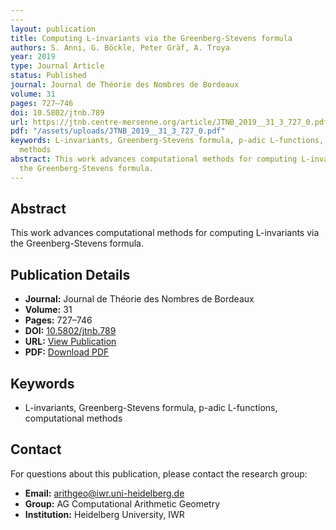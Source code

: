 ```yaml
---
---
layout: publication
title: Computing L-invariants via the Greenberg-Stevens formula
authors: S. Anni, G. Böckle, Peter Gräf, A. Troya
year: 2019
type: Journal Article
status: Published
journal: Journal de Théorie des Nombres de Bordeaux
volume: 31
pages: 727–746
doi: 10.5802/jtnb.789
url: https://jtnb.centre-mersenne.org/article/JTNB_2019__31_3_727_0.pdf
pdf: "/assets/uploads/JTNB_2019__31_3_727_0.pdf"
keywords: L-invariants, Greenberg-Stevens formula, p-adic L-functions, computational
  methods
abstract: This work advances computational methods for computing L-invariants via
  the Greenberg-Stevens formula.
---
```



## Abstract

This work advances computational methods for computing L-invariants via the Greenberg-Stevens formula.

## Publication Details

- **Journal:** Journal de Théorie des Nombres de Bordeaux
- **Volume:** 31
- **Pages:** 727–746
- **DOI:** [10.5802/jtnb.789](10.5802/jtnb.789)
- **URL:** [View Publication](https://jtnb.centre-mersenne.org/article/JTNB_2019__31_3_727_0.pdf)
- **PDF:** [Download PDF](/assets/uploads/JTNB_2019__31_3_727_0.pdf)

## Keywords

- L-invariants, Greenberg-Stevens formula, p-adic L-functions, computational methods


## Contact

For questions about this publication, please contact the research group:
- **Email:** arithgeo@iwr.uni-heidelberg.de
- **Group:** AG Computational Arithmetic Geometry
- **Institution:** Heidelberg University, IWR